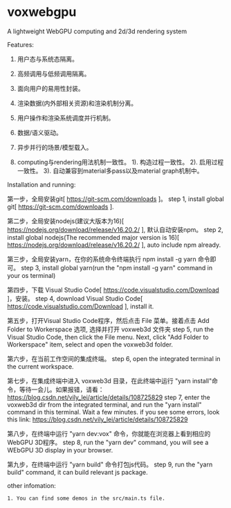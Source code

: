 # voxwebgpu
A lightweight WebGPU computing and 2d/3d rendering system

Features:

   1. 用户态与系统态隔离。

   2. 高频调用与低频调用隔离。

   3. 面向用户的易用性封装。

   4. 渲染数据(内外部相关资源)和渲染机制分离。

   5. 用户操作和渲染系统调度并行机制。

   6. 数据/语义驱动。

   7. 异步并行的场景/模型载入。

   8. computing与rendering用法机制一致性。
         1). 构造过程一致性。
         2). 启用过程一致性。
         3). 自动兼容到material多pass以及material graph机制中。


Installation and running:

   第一步，全局安装git[ https://git-scm.com/downloads ]。
   step 1, install global git[ https://git-scm.com/downloads ].

   第二步，全局安装nodejs(建议大版本为16)[ https://nodejs.org/download/release/v16.20.2/ ], 默认自动安装npm。
   step 2, install global nodejs(The recommended major version is 16)[ https://nodejs.org/download/release/v16.20.2/ ], auto include npm already.

   第三步，全局安装yarn，在你的系统命令终端执行 npm install -g yarn 命令即可。
   step 3, install global yarn(run the "npm install -g yarn" command in your os terminal)

   第四步，下载 Visual Studio Code[ https://code.visualstudio.com/Download ]，安装。
   step 4, download Visual Studio Code[ https://code.visualstudio.com/Download ], install it.

   第五步，打开Visual Studio Code程序，然后点击 File 菜单。接着点击 Add Folder to Workerspace 选项, 选择并打开 voxweb3d 文件夹
   step 5, run the Visual Studio Code, then click the File menu. Next, click "Add Folder to Workerspace" item, select and open the voxweb3d folder.

   第六步，在当前工作空间的集成终端。
   step 6, open the integrated terminal in the current workspace.

   第七步，在集成终端中进入 voxweb3d 目录，在此终端中运行 "yarn install"命令，等待一会儿。如果报错，请看：https://blog.csdn.net/vily_lei/article/details/108725829
   step 7, enter the voxweb3d dir from the integrated terminal, and run the "yarn install" command in this terminal. Wait a few minutes.
   if you see some errors, look this link: https://blog.csdn.net/vily_lei/article/details/108725829
    
   第八步，在终端中运行 "yarn dev:vox" 命令，你就能在浏览器上看到相应的WebGPU 3D程序。
   step 8, run the "yarn dev" command, you will see a WEbGPU 3D display in your browser.
   
   第九步，在终端中运行 "yarn build" 命令打包js代码。
   step 9, run the "yarn build" command, it can build relevant js package.

other infomation:

    1. You can find some demos in the src/main.ts file.
